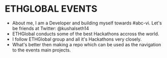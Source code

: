 # ETHGLOBAL EVENTS

- About me, I am a Developer and building myself towards #abc-vi. Let's be friends at Twitter: @kushalseth14 
- ETHGlobal conducts some of the best Hackathons accross the world.
- I follow ETHGlobal group and all it's Hackathons very closely. 
- What's better then making a repo which can be used as the navigation to the events main projects.
